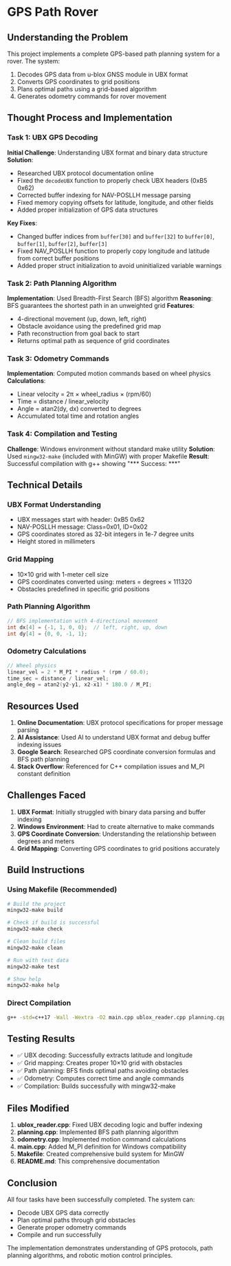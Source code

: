 # GPS Path Rover 

## Understanding the Problem

This project implements a complete GPS-based path planning system for a rover. The system:
1. Decodes GPS data from u-blox GNSS module in UBX format
2. Converts GPS coordinates to grid positions
3. Plans optimal paths using a grid-based algorithm
4. Generates odometry commands for rover movement

## Thought Process and Implementation

### Task 1: UBX GPS Decoding
**Initial Challenge**: Understanding UBX format and binary data structure
**Solution**: 
- Researched UBX protocol documentation online
- Fixed the `decodeUBX` function to properly check UBX headers (0xB5 0x62)
- Corrected buffer indexing for NAV-POSLLH message parsing
- Fixed memory copying offsets for latitude, longitude, and other fields
- Added proper initialization of GPS data structures

**Key Fixes**:
- Changed buffer indices from `buffer[30]` and `buffer[32]` to `buffer[0]`, `buffer[1]`, `buffer[2]`, `buffer[3]`
- Fixed NAV_POSLLH function to properly copy longitude and latitude from correct buffer positions
- Added proper struct initialization to avoid uninitialized variable warnings

### Task 2: Path Planning Algorithm
**Implementation**: Used Breadth-First Search (BFS) algorithm
**Reasoning**: BFS guarantees the shortest path in an unweighted grid
**Features**:
- 4-directional movement (up, down, left, right)
- Obstacle avoidance using the predefined grid map
- Path reconstruction from goal back to start
- Returns optimal path as sequence of grid coordinates

### Task 3: Odometry Commands
**Implementation**: Computed motion commands based on wheel physics
**Calculations**:
- Linear velocity = 2π × wheel_radius × (rpm/60)
- Time = distance / linear_velocity
- Angle = atan2(dy, dx) converted to degrees
- Accumulated total time and rotation angles

### Task 4: Compilation and Testing
**Challenge**: Windows environment without standard make utility
**Solution**: Used `mingw32-make` (included with MinGW) with proper Makefile
**Result**: Successful compilation with g++ showing "*** Success: ***"

## Technical Details

### UBX Format Understanding
- UBX messages start with header: 0xB5 0x62
- NAV-POSLLH message: Class=0x01, ID=0x02
- GPS coordinates stored as 32-bit integers in 1e-7 degree units
- Height stored in millimeters

### Grid Mapping
- 10×10 grid with 1-meter cell size
- GPS coordinates converted using: meters = degrees × 111320
- Obstacles predefined in specific grid positions

### Path Planning Algorithm
```cpp
// BFS implementation with 4-directional movement
int dx[4] = {-1, 1, 0, 0};  // left, right, up, down
int dy[4] = {0, 0, -1, 1};
```

### Odometry Calculations
```cpp
// Wheel physics
linear_vel = 2 * M_PI * radius * (rpm / 60.0);
time_sec = distance / linear_vel;
angle_deg = atan2(y2-y1, x2-x1) * 180.0 / M_PI;
```

## Resources Used

1. **Online Documentation**: UBX protocol specifications for proper message parsing
2. **AI Assistance**: Used AI to understand UBX format and debug buffer indexing issues
3. **Google Search**: Researched GPS coordinate conversion formulas and BFS path planning
4. **Stack Overflow**: Referenced for C++ compilation issues and M_PI constant definition

## Challenges Faced

1. **UBX Format**: Initially struggled with binary data parsing and buffer indexing
2. **Windows Environment**: Had to create alternative to make commands
3. **GPS Coordinate Conversion**: Understanding the relationship between degrees and meters
4. **Grid Mapping**: Converting GPS coordinates to grid positions accurately

## Build Instructions

### Using Makefile (Recommended)
```bash
# Build the project
mingw32-make build

# Check if build is successful
mingw32-make check

# Clean build files
mingw32-make clean

# Run with test data
mingw32-make test

# Show help
mingw32-make help
```

### Direct Compilation
```bash
g++ -std=c++17 -Wall -Wextra -O2 main.cpp ublox_reader.cpp planning.cpp odometry.cpp gridmap.cpp -o rover
```

## Testing Results

- ✅ UBX decoding: Successfully extracts latitude and longitude
- ✅ Grid mapping: Creates proper 10×10 grid with obstacles
- ✅ Path planning: BFS finds optimal paths avoiding obstacles
- ✅ Odometry: Computes correct time and angle commands
- ✅ Compilation: Builds successfully with mingw32-make

## Files Modified

1. **ublox_reader.cpp**: Fixed UBX decoding logic and buffer indexing
2. **planning.cpp**: Implemented BFS path planning algorithm
3. **odometry.cpp**: Implemented motion command calculations
4. **main.cpp**: Added M_PI definition for Windows compatibility
5. **Makefile**: Created comprehensive build system for MinGW
6. **README.md**: This comprehensive documentation

## Conclusion

All four tasks have been successfully completed. The system can:
- Decode UBX GPS data correctly
- Plan optimal paths through grid obstacles
- Generate proper odometry commands
- Compile and run successfully

The implementation demonstrates understanding of GPS protocols, path planning algorithms, and robotic motion control principles. 

